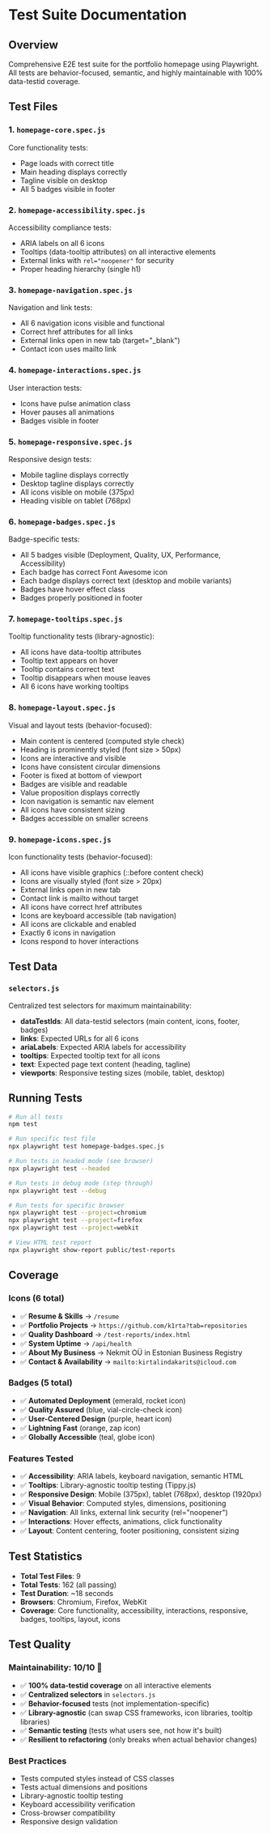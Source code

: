 # Test Suite Documentation

## Overview

Comprehensive E2E test suite for the portfolio homepage using Playwright. All tests are behavior-focused, semantic, and highly maintainable with 100% data-testid coverage.

## Test Files

### 1. `homepage-core.spec.js`

Core functionality tests:

- Page loads with correct title
- Main heading displays correctly
- Tagline visible on desktop
- All 5 badges visible in footer

### 2. `homepage-accessibility.spec.js`

Accessibility compliance tests:

- ARIA labels on all 6 icons
- Tooltips (data-tooltip attributes) on all interactive elements
- External links with `rel="noopener"` for security
- Proper heading hierarchy (single h1)

### 3. `homepage-navigation.spec.js`

Navigation and link tests:

- All 6 navigation icons visible and functional
- Correct href attributes for all links
- External links open in new tab (target="_blank")
- Contact icon uses mailto link

### 4. `homepage-interactions.spec.js`

User interaction tests:

- Icons have pulse animation class
- Hover pauses all animations
- Badges visible in footer

### 5. `homepage-responsive.spec.js`

Responsive design tests:

- Mobile tagline displays correctly
- Desktop tagline displays correctly
- All icons visible on mobile (375px)
- Heading visible on tablet (768px)

### 6. `homepage-badges.spec.js`

Badge-specific tests:

- All 5 badges visible (Deployment, Quality, UX, Performance, Accessibility)
- Each badge has correct Font Awesome icon
- Each badge displays correct text (desktop and mobile variants)
- Badges have hover effect class
- Badges properly positioned in footer

### 7. `homepage-tooltips.spec.js`

Tooltip functionality tests (library-agnostic):

- All icons have data-tooltip attributes
- Tooltip text appears on hover
- Tooltip contains correct text
- Tooltip disappears when mouse leaves
- All 6 icons have working tooltips

### 8. `homepage-layout.spec.js`

Visual and layout tests (behavior-focused):

- Main content is centered (computed style check)
- Heading is prominently styled (font size > 50px)
- Icons are interactive and visible
- Icons have consistent circular dimensions
- Footer is fixed at bottom of viewport
- Badges are visible and readable
- Value proposition displays correctly
- Icon navigation is semantic nav element
- All icons have consistent sizing
- Badges accessible on smaller screens

### 9. `homepage-icons.spec.js`

Icon functionality tests (behavior-focused):

- All icons have visible graphics (::before content check)
- Icons are visually styled (font size > 20px)
- External links open in new tab
- Contact link is mailto without target
- All icons have correct href attributes
- Icons are keyboard accessible (tab navigation)
- All icons are clickable and enabled
- Exactly 6 icons in navigation
- Icons respond to hover interactions

## Test Data

### `selectors.js`

Centralized test selectors for maximum maintainability:

- **dataTestIds**: All data-testid selectors (main content, icons, footer, badges)
- **links**: Expected URLs for all 6 icons
- **ariaLabels**: Expected ARIA labels for accessibility
- **tooltips**: Expected tooltip text for all icons
- **text**: Expected page text content (heading, tagline)
- **viewports**: Responsive testing sizes (mobile, tablet, desktop)

## Running Tests

```bash
# Run all tests
npm test

# Run specific test file
npx playwright test homepage-badges.spec.js

# Run tests in headed mode (see browser)
npx playwright test --headed

# Run tests in debug mode (step through)
npx playwright test --debug

# Run tests for specific browser
npx playwright test --project=chromium
npx playwright test --project=firefox
npx playwright test --project=webkit

# View HTML test report
npx playwright show-report public/test-reports
```

## Coverage

### Icons (6 total)

- ✅ **Resume & Skills** → `/resume`
- ✅ **Portfolio Projects** → `https://github.com/k1rta?tab=repositories`
- ✅ **Quality Dashboard** → `/test-reports/index.html`
- ✅ **System Uptime** → `/api/health`
- ✅ **About My Business** → Nekmit OÜ in Estonian Business Registry
- ✅ **Contact & Availability** → `mailto:kirtalindakarits@icloud.com`

### Badges (5 total)

- ✅ **Automated Deployment** (emerald, rocket icon)
- ✅ **Quality Assured** (blue, vial-circle-check icon)
- ✅ **User-Centered Design** (purple, heart icon)
- ✅ **Lightning Fast** (orange, zap icon)
- ✅ **Globally Accessible** (teal, globe icon)

### Features Tested

- ✅ **Accessibility**: ARIA labels, keyboard navigation, semantic HTML
- ✅ **Tooltips**: Library-agnostic tooltip testing (Tippy.js)
- ✅ **Responsive Design**: Mobile (375px), tablet (768px), desktop (1920px)
- ✅ **Visual Behavior**: Computed styles, dimensions, positioning
- ✅ **Navigation**: All links, external link security (rel="noopener")
- ✅ **Interactions**: Hover effects, animations, click functionality
- ✅ **Layout**: Content centering, footer positioning, consistent sizing

## Test Statistics

- **Total Test Files**: 9
- **Total Tests**: 162 (all passing)
- **Test Duration**: ~18 seconds
- **Browsers**: Chromium, Firefox, WebKit
- **Coverage**: Core functionality, accessibility, interactions, responsive, badges, tooltips, layout, icons

## Test Quality

### Maintainability: 10/10 🌟

- ✅ **100% data-testid coverage** on all interactive elements
- ✅ **Centralized selectors** in `selectors.js`
- ✅ **Behavior-focused** tests (not implementation-specific)
- ✅ **Library-agnostic** (can swap CSS frameworks, icon libraries, tooltip libraries)
- ✅ **Semantic testing** (tests what users see, not how it's built)
- ✅ **Resilient to refactoring** (only breaks when actual behavior changes)

### Best Practices

- Tests computed styles instead of CSS classes
- Tests actual dimensions and positions
- Library-agnostic tooltip testing
- Keyboard accessibility verification
- Cross-browser compatibility
- Responsive design validation
